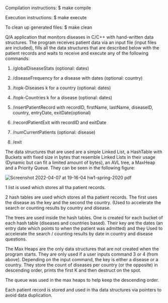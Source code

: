 Compilation instructions: $ make compile

Execution instructions: $ make execute

To clean up generated files: $ make clean


Q/A application that monitors diseases in C/C++ with hand-written data structures. The program receives patient data via an input file (input files are included),
fills all the data structures that are described below with the patient records and waits to receive and execute any of the following commands:

1. /globalDiseaseStats (optional: dates)

2. /diseaseFrequency for a disease with dates (optional: country)

3. /topk-Diseases k for a country (optional: dates)

4. /topk-Countries k for a disease (optional: dates)

5. /insertPatientRecord with recordID, firstName, lastName, diseaseID, country, entryDate, exitDate(optional)

6. /recordPatientExit with recordID and exitDate

7. /numCurrentPatients (optional: disease)

8. /exit


The data structures that are used are a simple Linked List, a HashTable with Buckets with fixed size in bytes that resemble Linked Lists in their usage (Dynamic
but can fit a limited amount of bytes), an AVL tree, a MaxHeap and a Priority Queue. They can be seen in the following figure:

![Screenshot 2022-04-07 at 19-16-04 hw1-spring-2020 pdf](https://user-images.githubusercontent.com/62807134/162250010-260f053c-5394-4a03-8045-16c8d34fb644.png)

1 list is used which stores all tha patient records. 

2 hash tables are used which stores all tha patient records. The first uses the disease as the key and the second the country. (Used to accelerate the search
or counting results by country and disease.

The trees are used inside the hash tables. One is created for each bucket of each hash table (diseases and countries based). Their key are the dates (an entry
date which points to when the patient was admitted) and they Used to accelerate the search / counting results by date in country and disease questions.

The Max Heaps are the only data structures that are not created when the program starts. They are only used if a user inputs command 3 or 4 (from above).
Depending on the input command, the key is either a disease or a country. They store the count of diseases per country (or the opposite) in descending order,
prints the first K and then destruct on the spot.

The queue was used in the max heaps to help keep the descending order.


Each patient record is stored and used in tha data structures via pointers to avoid data duplication. 
